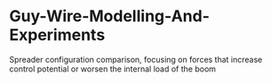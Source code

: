 # Guy-Wire-Modelling-And-Experiments
Spreader configuration comparison, focusing on forces that increase control potential or worsen the internal load of the boom
